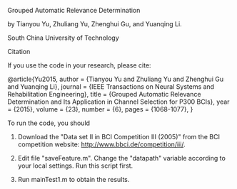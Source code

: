 Grouped Automatic Relevance Determination

by Tianyou Yu, Zhuliang Yu, Zhenghui Gu, and Yuanqing Li.

South China University of Technology


Citation

If you use the code in your research, please cite:

@article{Yu2015, 
	author = {Tianyou Yu and Zhuliang Yu and Zhenghui Gu and Yuanqing Li}, 
	journal = {IEEE Transactions on Neural Systems and Rehabilitation Engineering}, 
	title = {Grouped Automatic Relevance Determination and Its Application in Channel Selection for P300 BCIs}, 
	year = {2015}, 
	volume = {23}, 
	number = {6}, 
	pages = {1068-1077}, 
}


To run the code, you should

1. Download the "Data set II in BCI Competition III (2005)" from the BCI competition website: http://www.bbci.de/competition/iii/.

2. Edit file "saveFeature.m". Change the "datapath" variable according to your local settings. Run this script first.

3. Run mainTest1.m to obtain the results.